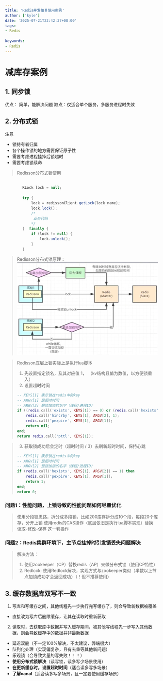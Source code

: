 ```yaml
---
title: 'Redis并发相关使用案例'
author: ['kyle']
date: '2025-07-21T22:42:37+08:00'
tags:
- Redis

keywords:
- Redis
---
```


# 减库存案例

## 1. 同步锁
优点： 简单，能解决问题
缺点：仅适合单个服务，多服务进程时失效
## 2. 分布式锁
注意
* 锁持有者归属
* 各个操作锁的地方需要保证原子性
* 需要考虑进程挂掉后锁超时
* 需要考虑锁续命
> Redisson分布式锁使用

```java

        RLock lock = null;

        try {
            lock = redissonClient.getLock(lock_name);
            lock.lock();
            /*
             业务代码
            */
        }  finally {
            if (lock != null) {
                lock.unlock();
            }
        }
```

> Redisson分布式锁原理：
![Redisson分布式锁原理](img/rcc_1.png)

> Redisson底层上锁实际上是执行lua脚本
> 1. 先设置指定锁名，及其对应值 1， （kv结构且值为数值，以方便锁重入）
> 2. 设置超时时间
> ```lua
> -- KEYS[1] 表示锁在redis中的key
> -- ARGV[1] 是超时时间
> -- ARGV[2] 是锁加锁的名字（线程/进程ID）
> if ((redis.call('exists', KEYS[1]) == 0) or (redis.call('hexists', KEYS[1], ARGV[2]) == 1)) then 
>     redis.call('hincrby', KEYS[1], ARGV[2], 1); 
>     redis.call('pexpire', KEYS[1], ARGV[1]); 
>     return nil; 
> end; 
> return redis.call('pttl', KEYS[1]);
> ```

> 3. 获取锁成功后会定时（超时时间 / 3）去刷新超时时间，保持心跳
> ```lua
> -- KEYS[1] 表示锁在redis中的key
> -- ARGV[1] 是超时时间
> -- ARGV[2] 是锁加锁的名字（线程/进程ID）
> if (redis.call('hexists', KEYS[1], ARGV[2]) == 1) then 
>     redis.call('pexpire', KEYS[1], ARGV[1]); 
>     return 1; 
> end; 
> return 0;
> ```

### 问题1：性能问题，上锁导致的性能问题如何尽量优化
> 使用分段锁思路，拆分成多段锁，比如200库存拆分成10个段，每段20个库存，分开上锁
> 使用redis的CAS操作（底层依旧是执行lua脚本实现）替换 读取-修改-保存 这一套操作

### 问题2：Redis集群环境下，主节点挂掉时引发锁丢失问题解决
> 解决方法：
> 1. 使用zookeeper（CP）替换redis（AP）来做分布式锁（使用CP特性）
> 2. Redlock: 使用Redlock解决，实现方式与zookeeper类似（半数以上节点加锁成功才会返回成功）（！但不推荐使用）


## 3. 缓存数据库双写不一致
1. 写库和写缓存之间，其他线程先一步执行完写缓存了，则会导致新数据被覆盖
* 直接改为写库后删除缓存，让其在读取时重新获取
2. 读取时，去获取库中数据并写入缓存期间，被其他写线程先一步写入其他数据，则会导致缓存中的数据并非最新数据
* 延迟双删（不一定100%解决，不太建议，弊端很大）
* 队列化处理（实现偏复杂，且有去重等其他新问题）
* 乐观锁（会导致大量的写失败！！！）
* **使用分布式锁解决**（读写锁，读多写少场景使用）
* **在更新缓存时，设置超时时间**（适合读多写多场景）
* **了解canal**（适合读多写多场景，且一定要使用缓存场景）
